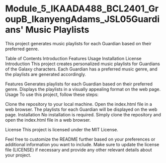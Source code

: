 # Module_5_IKAADA488_BCL2401_GroupB_IkanyengAdams_JSL05Guardians' Music Playlists
This project generates music playlists for each Guardian based on their preferred genre.

Table of Contents
Introduction
Features
Usage
Installation
License
Introduction
This project creates personalized music playlists for Guardians of the Galaxy characters. Each Guardian has a preferred music genre, and the playlists are generated accordingly.

Features
Generates playlists for each Guardian based on their preferred genre.
Displays the playlists in a visually appealing format on the web page.
Usage
To use this project, follow these steps:

Clone the repository to your local machine.
Open the index.html file in a web browser.
The playlists for each Guardian will be displayed on the web page.
Installation
No installation is required. Simply clone the repository and open the index.html file in a web browser.

License
This project is licensed under the MIT License.

Feel free to customize the README further based on your preferences or additional information you want to include. Make sure to update the license file (LICENSE) if necessary and provide any other relevant details about your project.